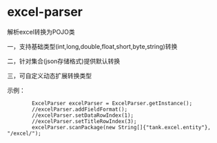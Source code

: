 # excel-parser
解析excel转换为POJO类


一，支持基础类型(int,long,double,float,short,byte,string)转换

二，针对集合(json存储格式)提供默认转换


三，可自定义动态扩展转换类型


示例：
```
        ExcelParser excelParser = ExcelParser.getInstance();
        //excelParser.addFieldFormat();
        //excelParser.setDataRowIndex(1);
        //excelParser.setTitleRowIndex(3);
        excelParser.scanPackage(new String[]{"tank.excel.entity"}, "/excel/");
```

